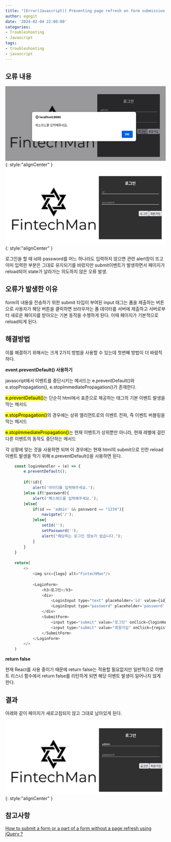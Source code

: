 ```yaml
---
title: "[Error(Javascript)] Preventing page refresh on form submission using javascript"
author: egogit
date: '2024-02-04 22:00:00'
categories:
- Troubleshooting
- Javascript
tags:
- troubleshooting
- javascript
---
```



## 오류 내용

![thumbnail](/assets/img/post/troubleshooting/240204-troubleshooting_1.png){: style:"alignCenter" }
![thumbnail](/assets/img/post/troubleshooting/240204-troubleshooting_2.png){: style:"alignCenter" }

로그인을 할 때 id와 password를 어느 하나라도 입력하지 않으면 관련 alert창이 뜨고 이미 입력한 부분은 그대로 유지되기를 바랐지만 submit이벤트가 발생하면서 페이지가 reload되어 state가 날라가는 의도하지 않은 오류 발생.


## 오류가 발생한 이유

form의 내용을 전송하기 위한 submit 타입이 부여된 input 태그는 폼을 제출하는 버튼으로 사용자가 해당 버튼을 클릭하면 브라우저는 폼 데이터를 서버에 제출하고 서버로부터 새로운 페이지를 받아오는 기본 동작을 수행하게 된다. 이때 페이지가 기본적으로 reload되게 된다.


## 해결방법

이를 해결하기 위해서는 크게 2가지 방법을 사용할 수 있는데 첫번째 방법이 더 바람직하다.

**event.preventDefault() 사용하기**

javascript에서 이벤트를 중단시키는 메서드는 e.preventDefault()와 e.stopPropagation(), e.stopImmediatePropagation()가 존재한다. 

<mark>e.preventDefault()</mark>는 단순히 html에서 표준으로 제공하는 태그의 기본 이벤트 발생을 막는 메서드

<mark>e.stopPropagation()</mark>의 경우에는 상위 엘리먼트로의 이벤트 전파, 즉 이벤트 버블링을 막는 메서드

<mark>e.stopImmediatePropagation()</mark>는 현재 이벤트가 상위뿐만 아니라, 현재 레벨에 걸린 다른 이벤트의 동작도 중단하는 메서드

각 상황에 맞는 것을 사용하면 되며 이 경우에는 현재 html의 submit으로 인한 reload 이벤트 발생을 막기 위해 e.preventDefault()을 사용하면 된다.

```javascript
    const loginHandler = (e) => {
        e.preventDefault();  

        if(!id){
            alert('아이디를 입력해주세요.');
        }else if(!password){
            alert('패스워드를 입력해주세요.');
        }else{
            if(id == 'admin' && password == "1234"){
                navigate('/');
            }else{
                setId('');
                setPassword('');
                alert("해당하는 로그인 정보가 없습니다.");
            }
        }
    }

    return(
        <>
            <img src={logo} alt="FintechMan"/>

            <LoginForm>
                <h3>로그인</h3>
                <div>
                    <LoginInput type="text" placeholder='id' value={id} onChange={changeId} />
                    <LoginInput type="password" placeholder='password' value={password} onChange={changePassword} />
                </div>
                <SubmitForm>
                    <input type="submit" value="로그인" onClick={loginHandler}/>
                    <input type="submit" value="회원가입" onClick={registerHandler}/>
                </SubmitForm>
            </LoginForm>
        </>
    )

```

**return false**

현재 React를 사용 중이기 때문에 return false는 적용할 필요없지만 일반적으로 이벤트 리스너 함수에서 return false를 리턴하게 되면 해당 이벤트 발생이 일어나지 않게 한다.

## 결과

아래와 같이 페이지가 새로고침되지 않고 그대로 남아있게 된다.

![thumbnail](/assets/img/post/troubleshooting/240204-troubleshooting_3.png){: style:"alignCenter" }


## 참고사항
[How to submit a form or a part of a form without a page refresh using jQuery ?](https://www.geeksforgeeks.org/how-to-submit-a-form-or-a-part-of-a-form-without-a-page-refresh-using-jquery/)